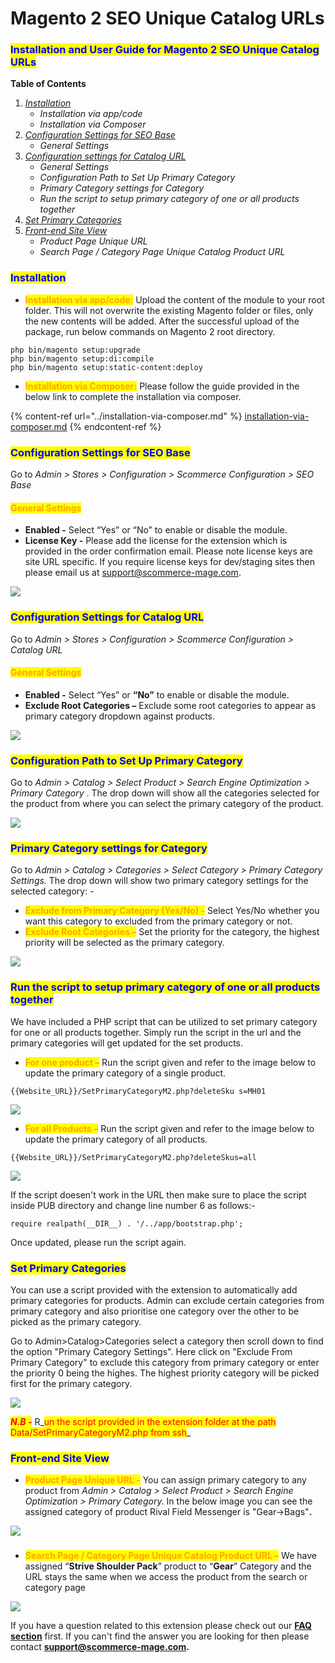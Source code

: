 # Magento 2 SEO Unique Catalog URLs

### <mark style="color:blue;">Installation and User Guide for Magento 2 SEO Unique Catalog URLs</mark>&#x20;

**Table of Contents**

1. [_Installation_ ](magento-2-seo-unique-catalog-urls.md#toc\_250008)
   * _Installation via app/code_&#x20;
   * _Installation via Composer_
2. [_Configuration Settings for SEO Base_](magento-2-seo-unique-catalog-urls.md#toc\_250007)&#x20;
   * _General Settings_
3. [_Configuration settings for Catalog URL_ ](magento-2-seo-unique-catalog-urls.md#toc\_250027)
   * _General Settings_&#x20;
   * _Configuration Path to Set Up Primary Category_&#x20;
   * _Primary Category settings for Category_&#x20;
   * _Run the script to setup primary category of one or all products together_&#x20;
4. [_Set Primary Categories_](magento-2-seo-unique-catalog-urls.md#set-primary-categories)
5. [_Front-end Site View_ ](magento-2-seo-unique-catalog-urls.md#toc\_250024)
   * _Product Page Unique URL_&#x20;
   * _Search Page / Category Page Unique Catalog Product URL_&#x20;

### <mark style="color:blue;">Installation</mark> <a href="#toc_250008" id="toc_250008"></a>

* <mark style="color:orange;">**Installation via app/code:**</mark> Upload the content of the module to your root folder. This will not overwrite the existing Magento folder or files, only the new contents will be added. After the successful upload of the package, run below commands on Magento 2 root directory.

```
php bin/magento setup:upgrade
php bin/magento setup:di:compile
php bin/magento setup:static-content:deploy
```

* <mark style="color:orange;">**Installation via Composer:**</mark> Please follow the guide provided in the below link to complete the installation via composer.

{% content-ref url="../installation-via-composer.md" %}
[installation-via-composer.md](../installation-via-composer.md)
{% endcontent-ref %}

### <mark style="color:blue;">Configuration Settings for SEO Base</mark> <a href="#toc_250007" id="toc_250007"></a>

Go to _Admin > Stores > Configuration > Scommerce Configuration > SEO Base_

#### <mark style="color:orange;">General Settings</mark> <a href="#toc_250006" id="toc_250006"></a>

* **Enabled -** Select “Yes” or “No” to enable or disable the module.
* **License Key -** Please add the license for the extension which is provided in the order confirmation email. Please note license keys are site URL specific. If you require license keys for dev/staging sites then please email us at [support@scommerce-mage.com](mailto:support@scommerce-mage.com).

![](../../.gitbook/assets/config\_seo.png)

### <mark style="color:blue;">Configuration Settings for Catalog URL</mark> <a href="#toc_250027" id="toc_250027"></a>

Go to _Admin > Stores > Configuration > Scommerce Configuration > Catalog URL_

#### <mark style="color:orange;">General Settings</mark> <a href="#toc_250026" id="toc_250026"></a>

* **Enabled -** Select “Yes” or **“**No**”** to enable or disable the module.
* **Exclude Root Categories –** Exclude some root categories to appear as primary category dropdown against products.

![](../../.gitbook/assets/general\_catalog.png)

### <mark style="color:blue;">Configuration Path to Set Up Primary Category</mark> <a href="#toc_250025" id="toc_250025"></a>

Go to _Admin > Catalog > Select Product > Search Engine Optimization > Primary Category_ . The drop down will show all the categories selected for the product from where you can select the primary category of the product.

![](<../../.gitbook/assets/13 (2)>)

### <mark style="color:blue;">Primary Category settings for Category</mark> <a href="#toc_250002" id="toc_250002"></a>

Go to _Admin > Catalog > Categories > Select Category > Primary Category Settings._ The drop down will show two primary category settings for the selected category: -

* <mark style="color:orange;">**Exclude from Primary Category (Yes/No) -**</mark> Select Yes/No whether you want this category to excluded from the primary category or not.
* <mark style="color:orange;">**Exclude Root Categories –**</mark> Set the priority for the category, the highest priority will be selected as the primary category.

![](<../../.gitbook/assets/4 (77)>)

### <mark style="color:blue;">Run the script to setup primary category of one or all products together</mark> <a href="#toc_250001" id="toc_250001"></a>

We have included a PHP script that can be utilized to set primary category for one or all products together. Simply run the script in the url and the primary categories will get updated for the set products.&#x20;

* <mark style="color:orange;">**For one product –**</mark> Run the script given and refer to the image below to update the primary category of a single product.

`{{Website_URL}}/SetPrimaryCategoryM2.php?deleteSku s=MH01`

![](<../../.gitbook/assets/5 (3)>)

* <mark style="color:orange;">**For all Products –**</mark> Run the script given and refer to the image below to update the primary category of all products.

`{{Website_URL}}/SetPrimaryCategoryM2.php?deleteSkus=all`

![](<../../.gitbook/assets/6 (29)>)

If the script doesen't work in the URL then make sure to place the script inside PUB directory and change line number 6 as follows:-&#x20;

```
require realpath(__DIR__) . '/../app/bootstrap.php';
```

Once updated, please run the script again.

### <mark style="color:blue;">Set Primary Categories</mark>

You can use a script provided with the extension to automatically add primary categories for products. Admin can exclude certain categories from primary category and also prioritise one category over the other to be picked as the primary category.

Go to Admin>Catalog>Categories select a category then scroll down to find the option "Primary Category Settings". Here click on "Exclude From Primary Category" to exclude this category from primary category or enter the priority 0 being the highes. The highest priority category will be picked first for the primary category.

![](<../../.gitbook/assets/1 (3).png>)

_<mark style="color:red;">**N.B -**</mark>_ R_<mark style="color:red;">un the script provided in the extension folder at the path Data/SetPrimaryCategoryM2.php from ssh</mark>_

### <mark style="color:blue;">Front-end Site View</mark> <a href="#toc_250024" id="toc_250024"></a>

* <mark style="color:orange;">**Product Page Unique URL -**</mark> You can assign primary category to any product from _Admin > Catalog > Select Product > Search Engine Optimization > Primary Category._ In the below image you can see the assigned category of product Rival Field Messenger is "Gear->Bags"**.**

![](<../../.gitbook/assets/14 (23)>)

### &#x20;<a href="#toc_250023" id="toc_250023"></a>

* <mark style="color:orange;">**Search Page / Category Page Unique Catalog Product URL –**</mark> We have assigned “**Strive Shoulder Pack**” product to “**Gear**” Category and the URL stays the same when we access the product from the search or category page

![](<../../.gitbook/assets/8 (19)>)

If you have a question related to this extension please check out our [**FAQ section**](https://www.scommerce-mage.com/magento-2-seo-unique-product-url.html#faq) first. If you can't find the answer you are looking for then please contact [**support@scommerce-mage.com**](mailto:core@scommerce-mage.com)**.**

